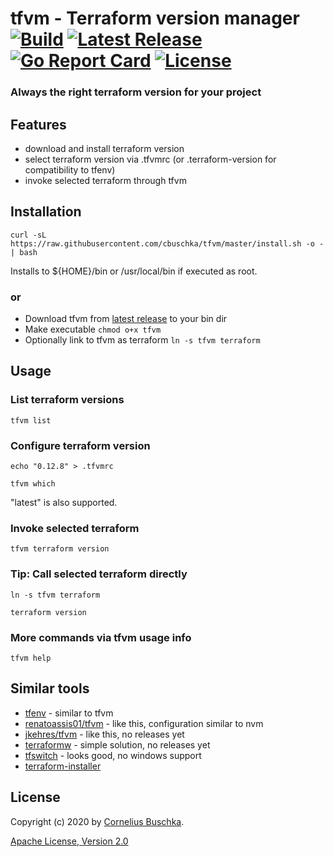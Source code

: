 # tfvm - Terraform version manager [![Build](https://api.travis-ci.com/cbuschka/tfvm.svg?branch=master)](https://travis-ci.com/github/cbuschka/tfvm) [![Latest Release](https://img.shields.io/github/release/cbuschka/tfvm.svg)](https://github.com/cbuschka/tfvm/releases) [![Go Report Card](https://goreportcard.com/badge/github.com/cbuschka/tfvm)](https://goreportcard.com/report/github.com/cbuschka/tfvm) [![License](https://img.shields.io/github/license/cbuschka/tfvm.svg)](https://github.com/cbuschka/tfvm/blob/master/license.txt)

### Always the right terraform version for your project

## Features
* download and install terraform version
* select terraform version via .tfvmrc (or .terraform-version for compatibility to tfenv)
* invoke selected terraform through tfvm

## Installation
```
curl -sL https://raw.githubusercontent.com/cbuschka/tfvm/master/install.sh -o - | bash
```

Installs to ${HOME}/bin or /usr/local/bin if executed as root.

### or
* Download tfvm from [latest release](https://github.com/cbuschka/tfvm/releases/latest) to your bin dir
* Make executable ```chmod o+x tfvm```
* Optionally link to tfvm as terraform ```ln -s tfvm terraform```

## Usage

### List terraform versions
```
tfvm list
```

### Configure terraform version
```
echo "0.12.8" > .tfvmrc

tfvm which
```

"latest" is also supported.

### Invoke selected terraform
```
tfvm terraform version
```

### Tip: Call selected terraform directly
```
ln -s tfvm terraform

terraform version
```

### More commands via tfvm usage info
```
tfvm help
```

## Similar tools
* [tfenv](https://github.com/tfutils/tfenv) - similar to tfvm
* [renatoassis01/tfvm](https://github.com/renatoassis01/tfvm) - like this, configuration similar to nvm
* [jkehres/tfvm](https://github.com/jkehres/tfvm) - like this, no releases yet
* [terraformw](https://objectpartners.com/2017/12/21/use-a-terraform-wrapper-script-to-easily-manage-terraform-installations/) - simple solution, no releases yet
* [tfswitch](https://github.com/warrensbox/terraform-switcher) - looks good, no windows support
* [terraform-installer](https://github.com/robertpeteuil/terraform-installer)

## License
Copyright (c) 2020 by [Cornelius Buschka](https://github.com/cbuschka).

[Apache License, Version 2.0](./license.txt)

